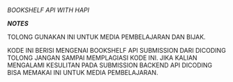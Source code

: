 *BOOKSHELF API WITH HAPI*

***NOTES***

TOLONG GUNAKAN INI UNTUK MEDIA PEMBELAJARAN DAN BIJAK. 

KODE INI BERISI MENGENAI BOOKSHELF API SUBMISSION DARI DICODING TOLONG JANGAN SAMPAI MEMPLAGIASI KODE INI. JIKA KALIAN MENGALAMI KESULITAN PADA SUBMISSION BACKEND API DICODING BISA MEMAKAI INI UNTUK MEDIA PEMBELAJARAN.